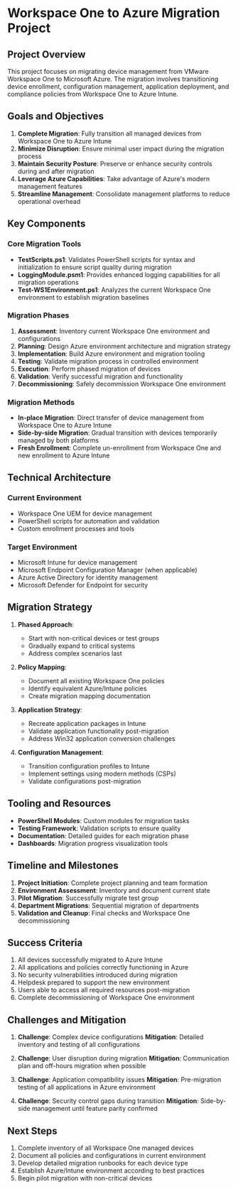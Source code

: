 # Workspace One to Azure Migration Project

## Project Overview

This project focuses on migrating device management from VMware Workspace One to Microsoft Azure. The migration involves transitioning device enrollment, configuration management, application deployment, and compliance policies from Workspace One to Azure Intune.

## Goals and Objectives

1. **Complete Migration**: Fully transition all managed devices from Workspace One to Azure Intune
2. **Minimize Disruption**: Ensure minimal user impact during the migration process
3. **Maintain Security Posture**: Preserve or enhance security controls during and after migration
4. **Leverage Azure Capabilities**: Take advantage of Azure's modern management features
5. **Streamline Management**: Consolidate management platforms to reduce operational overhead

## Key Components

### Core Migration Tools

- **TestScripts.ps1**: Validates PowerShell scripts for syntax and initialization to ensure script quality during migration
- **LoggingModule.psm1**: Provides enhanced logging capabilities for all migration operations
- **Test-WS1Environment.ps1**: Analyzes the current Workspace One environment to establish migration baselines

### Migration Phases

1. **Assessment**: Inventory current Workspace One environment and configurations
2. **Planning**: Design Azure environment architecture and migration strategy
3. **Implementation**: Build Azure environment and migration tooling
4. **Testing**: Validate migration process in controlled environment
5. **Execution**: Perform phased migration of devices
6. **Validation**: Verify successful migration and functionality
7. **Decommissioning**: Safely decommission Workspace One environment

### Migration Methods

- **In-place Migration**: Direct transfer of device management from Workspace One to Azure Intune
- **Side-by-side Migration**: Gradual transition with devices temporarily managed by both platforms
- **Fresh Enrollment**: Complete un-enrollment from Workspace One and new enrollment to Azure Intune

## Technical Architecture

### Current Environment

- Workspace One UEM for device management
- PowerShell scripts for automation and validation
- Custom enrollment processes and tools

### Target Environment

- Microsoft Intune for device management
- Microsoft Endpoint Configuration Manager (when applicable)
- Azure Active Directory for identity management
- Microsoft Defender for Endpoint for security

## Migration Strategy

1. **Phased Approach**:
   - Start with non-critical devices or test groups
   - Gradually expand to critical systems
   - Address complex scenarios last

2. **Policy Mapping**:
   - Document all existing Workspace One policies
   - Identify equivalent Azure/Intune policies
   - Create migration mapping documentation

3. **Application Strategy**:
   - Recreate application packages in Intune
   - Validate application functionality post-migration
   - Address Win32 application conversion challenges

4. **Configuration Management**:
   - Transition configuration profiles to Intune
   - Implement settings using modern methods (CSPs)
   - Validate configurations post-migration

## Tooling and Resources

- **PowerShell Modules**: Custom modules for migration tasks
- **Testing Framework**: Validation scripts to ensure quality
- **Documentation**: Detailed guides for each migration phase
- **Dashboards**: Migration progress visualization tools

## Timeline and Milestones

1. **Project Initiation**: Complete project planning and team formation
2. **Environment Assessment**: Inventory and document current state
3. **Pilot Migration**: Successfully migrate test group
4. **Department Migrations**: Sequential migration of departments
5. **Validation and Cleanup**: Final checks and Workspace One decommissioning

## Success Criteria

1. All devices successfully migrated to Azure Intune
2. All applications and policies correctly functioning in Azure
3. No security vulnerabilities introduced during migration
4. Helpdesk prepared to support the new environment
5. Users able to access all required resources post-migration
6. Complete decommissioning of Workspace One environment

## Challenges and Mitigation

1. **Challenge**: Complex device configurations
   **Mitigation**: Detailed inventory and testing of all configurations

2. **Challenge**: User disruption during migration
   **Mitigation**: Communication plan and off-hours migration when possible

3. **Challenge**: Application compatibility issues
   **Mitigation**: Pre-migration testing of all applications in Azure environment

4. **Challenge**: Security control gaps during transition
   **Mitigation**: Side-by-side management until feature parity confirmed

## Next Steps

1. Complete inventory of all Workspace One managed devices
2. Document all policies and configurations in current environment
3. Develop detailed migration runbooks for each device type
4. Establish Azure/Intune environment according to best practices
5. Begin pilot migration with non-critical devices 